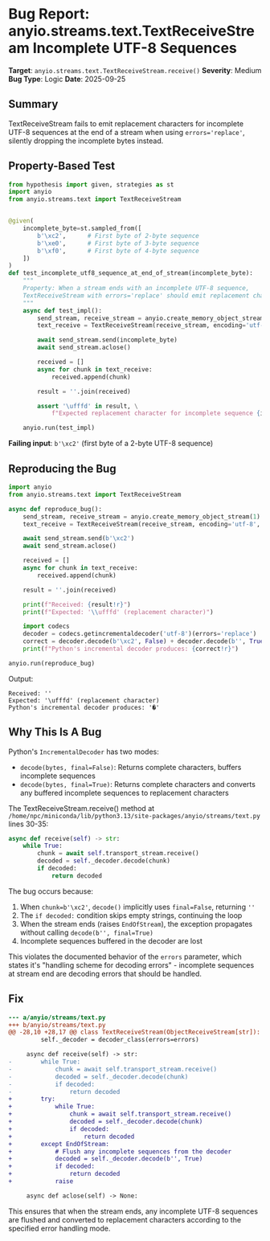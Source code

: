 # Bug Report: anyio.streams.text.TextReceiveStream Incomplete UTF-8 Sequences

**Target**: `anyio.streams.text.TextReceiveStream.receive()`
**Severity**: Medium
**Bug Type**: Logic
**Date**: 2025-09-25

## Summary

TextReceiveStream fails to emit replacement characters for incomplete UTF-8 sequences at the end of a stream when using `errors='replace'`, silently dropping the incomplete bytes instead.

## Property-Based Test

```python
from hypothesis import given, strategies as st
import anyio
from anyio.streams.text import TextReceiveStream


@given(
    incomplete_byte=st.sampled_from([
        b'\xc2',      # First byte of 2-byte sequence
        b'\xe0',      # First byte of 3-byte sequence
        b'\xf0',      # First byte of 4-byte sequence
    ])
)
def test_incomplete_utf8_sequence_at_end_of_stream(incomplete_byte):
    """
    Property: When a stream ends with an incomplete UTF-8 sequence,
    TextReceiveStream with errors='replace' should emit replacement characters.
    """
    async def test_impl():
        send_stream, receive_stream = anyio.create_memory_object_stream(1)
        text_receive = TextReceiveStream(receive_stream, encoding='utf-8', errors='replace')

        await send_stream.send(incomplete_byte)
        await send_stream.aclose()

        received = []
        async for chunk in text_receive:
            received.append(chunk)

        result = ''.join(received)

        assert '\ufffd' in result, \
            f"Expected replacement character for incomplete sequence {incomplete_byte!r}, got {result!r}"

    anyio.run(test_impl)
```

**Failing input**: `b'\xc2'` (first byte of a 2-byte UTF-8 sequence)

## Reproducing the Bug

```python
import anyio
from anyio.streams.text import TextReceiveStream

async def reproduce_bug():
    send_stream, receive_stream = anyio.create_memory_object_stream(1)
    text_receive = TextReceiveStream(receive_stream, encoding='utf-8', errors='replace')

    await send_stream.send(b'\xc2')
    await send_stream.aclose()

    received = []
    async for chunk in text_receive:
        received.append(chunk)

    result = ''.join(received)

    print(f"Received: {result!r}")
    print(f"Expected: '\\ufffd' (replacement character)")

    import codecs
    decoder = codecs.getincrementaldecoder('utf-8')(errors='replace')
    correct = decoder.decode(b'\xc2', False) + decoder.decode(b'', True)
    print(f"Python's incremental decoder produces: {correct!r}")

anyio.run(reproduce_bug)
```

Output:
```
Received: ''
Expected: '\ufffd' (replacement character)
Python's incremental decoder produces: '�'
```

## Why This Is A Bug

Python's `IncrementalDecoder` has two modes:
- `decode(bytes, final=False)`: Returns complete characters, buffers incomplete sequences
- `decode(bytes, final=True)`: Returns complete characters and converts any buffered incomplete sequences to replacement characters

The TextReceiveStream.receive() method at `/home/npc/miniconda/lib/python3.13/site-packages/anyio/streams/text.py` lines 30-35:

```python
async def receive(self) -> str:
    while True:
        chunk = await self.transport_stream.receive()
        decoded = self._decoder.decode(chunk)
        if decoded:
            return decoded
```

The bug occurs because:
1. When `chunk=b'\xc2'`, `decode()` implicitly uses `final=False`, returning `''`
2. The `if decoded:` condition skips empty strings, continuing the loop
3. When the stream ends (raises `EndOfStream`), the exception propagates without calling `decode(b'', final=True)`
4. Incomplete sequences buffered in the decoder are lost

This violates the documented behavior of the `errors` parameter, which states it's "handling scheme for decoding errors" - incomplete sequences at stream end are decoding errors that should be handled.

## Fix

```diff
--- a/anyio/streams/text.py
+++ b/anyio/streams/text.py
@@ -28,10 +28,17 @@ class TextReceiveStream(ObjectReceiveStream[str]):
         self._decoder = decoder_class(errors=errors)

     async def receive(self) -> str:
-        while True:
-            chunk = await self.transport_stream.receive()
-            decoded = self._decoder.decode(chunk)
-            if decoded:
-                return decoded
+        try:
+            while True:
+                chunk = await self.transport_stream.receive()
+                decoded = self._decoder.decode(chunk)
+                if decoded:
+                    return decoded
+        except EndOfStream:
+            # Flush any incomplete sequences from the decoder
+            decoded = self._decoder.decode(b'', True)
+            if decoded:
+                return decoded
+            raise

     async def aclose(self) -> None:
```

This ensures that when the stream ends, any incomplete UTF-8 sequences are flushed and converted to replacement characters according to the specified error handling mode.